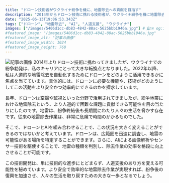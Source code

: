 ```yaml
---
title: "ドローン技術者がウクライナ紛争を機に、地雷除去への貢献を目指す"
description: "2014年からドローン技術に携わる技術者が、ウクライナ紛争を機に地雷除去への応用に着手。AIとドローンを組み合わせ、安全かつ効率的な人道支援を目指す。"
date: "2025-06-13T19:06:53.343Z"
tags: ["ドローン", "地雷除去", "AI", "人道支援", "ウクライナ"]
images: ["/images/5406d1cc-db83-4842-88ac-5625bbb1946a.jpg"] # Для og:image
#featured_image: "/images/5406d1cc-db83-4842-88ac-5625bbb1946a.jpg"
#featured_image_alt: "記事の画像"
#featured_image_width: 1024
#featured_image_height: 768
---
```

![記事の画像](/images/5406d1cc-db83-4842-88ac-5625bbb1946a.jpg)
2014年よりドローン技術に携わってきましたが、ウクライナでの紛争勃発は、私のキャリアにとって大きな転換点となりました。2022年以降、私は人道的な地雷除去を自動化するためにドローンをどのように活用できるかに焦点を当てています。具体的には、ドローンに必要な機能や、技術がどのようにしてこの活動をより安全かつ効率的にできるのかを探求しています。

長年、ドローンは空撮や監視といった分野で活用されてきましたが、紛争地帯における地雷除去という、より人道的で困難な課題に貢献できる可能性を目の当たりにしたのです。地雷は、紛争終結後も長期間にわたり人々の生活を脅かす存在です。従来の地雷除去作業は、非常に危険で時間のかかるものでした。

そこで、ドローンとAIを組み合わせることで、この状況を大きく変えることができるのではないかと考えています。ドローンは、広範囲を迅速に調査し、地雷の可能性がある場所を特定することができます。さらに、AIによる画像解析やセンサー技術を駆使することで、地雷の種類を判別し、除去作業の効率を格段に向上させることが可能です。

この技術開発は、単に技術的な進歩にとどまらず、人道支援のあり方を変える可能性を秘めています。より安全で効率的な地雷除去作業が実現すれば、紛争後の復興を加速させ、人々の生活を取り戻すための大きな一歩となるでしょう。

